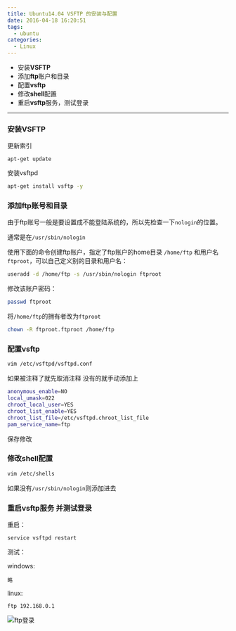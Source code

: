 ```yaml
---
title: Ubuntu14.04 VSFTP 的安装与配置
date: 2016-04-18 16:20:51
tags:
  - ubuntu
categories:
  - Linux
---
```


+ 安装**VSFTP**
+ 添加**ftp**账户和目录
+ 配置**vsftp**
+ 修改**shell**配置
+ 重启**vsftp**服务，测试登录

<!--more-->

---

### 安装VSFTP
更新索引

    apt-get update

安装vsftpd
```bash
apt-get install vsftp -y
```

### 添加ftp账号和目录

由于ftp账号一般是要设置成不能登陆系统的，所以先检查一下`nologin`的位置。

通常是在`/usr/sbin/nologin`

使用下面的命令创建ftp账户，指定了ftp账户的home目录 `/home/ftp` 和用户名`ftproot`，可以自己定义别的目录和用户名：
```bash
useradd -d /home/ftp -s /usr/sbin/nologin ftproot
```

修改该账户密码：
```bash
passwd ftproot
```

将`/home/ftp`的拥有者改为`ftproot`
```bash
chown -R ftproot.ftproot /home/ftp
```

### 配置vsftp
```bash
vim /etc/vsftpd/vsftpd.conf
```

如果被注释了就先取消注释
没有的就手动添加上

```bash
anonymous_enable=NO
local_umask=022
chroot_local_user=YES
chroot_list_enable=YES
chroot_list_file=/etc/vsftpd.chroot_list_file
pam_service_name=ftp
```

保存修改

### 修改shell配置

```bash
vim /etc/shells
```
如果没有`/usr/sbin/nologin`则添加进去
### 重启vsftp服务 并测试登录
重启：

    service vsftpd restart

测试：

windows:

    略

linux:

    ftp 192.168.0.1

![ftp登录](/images/2016/08/X7EB@W4X544MRO2_PTO.png)
